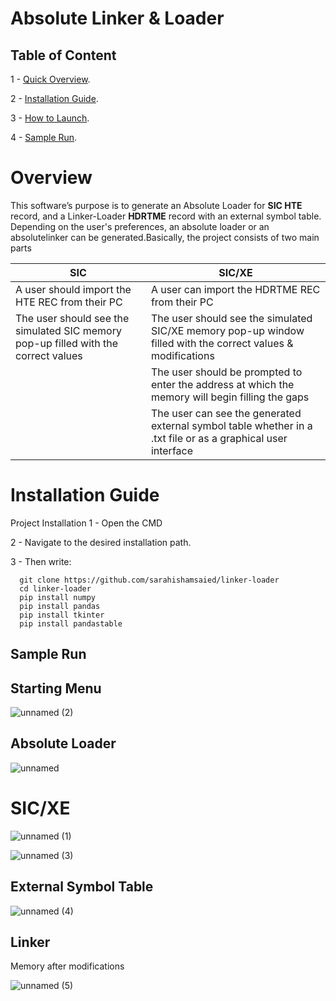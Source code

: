 # Absolute Linker & Loader

## Table of Content

1 - [Quick Overview](#overview). 

2 - [Installation Guide](#installation-guide).

3 - [How to Launch](#how-to-launch).

4 - [Sample Run](#sample-run).





# Overview

This software’s purpose is to generate an Absolute Loader for **SIC HTE** record, and a Linker-Loader **HDRTME** record with an external symbol table.
Depending on the user's preferences, an absolute loader or an absolutelinker can be generated.Basically, the project consists of two main parts

| SIC                                                                                | SIC/XE                                                                                                         |
|------------------------------------------------------------------------------------|----------------------------------------------------------------------------------------------------------------|
| A user should import the HTE REC from their PC                                     | A user can import the HDRTME REC from their PC                                                                 |
| The user should see the simulated SIC memory pop-up filled with the correct values | The user should see the simulated SIC/XE memory pop-up window  filled with the correct values & modifications  |
|                                                                                    | The user should be prompted to enter the address at which the memory will begin filling the gaps               |
|                                                                                    | The user can see the generated external symbol table whether in  a .txt file or as a graphical user  interface |



# Installation Guide

Project Installation
1 - Open the CMD

2 - Navigate to the desired installation path.

3 - Then write:

      git clone https://github.com/sarahishamsaied/linker-loader
      cd linker-loader
      pip install numpy
      pip install pandas
      pip install tkinter
      pip install pandastable
      
 ## Sample Run
 
  ## Starting Menu

![unnamed (2)](https://user-images.githubusercontent.com/71923204/209451210-2d657946-06a5-476d-ad13-4c1553090351.png)
 
 
 ## Absolute Loader
 
 ![unnamed](https://user-images.githubusercontent.com/71923204/209451046-9e6b88a6-df96-4236-b0cc-26cdffdb6a5d.png)
 
 # SIC/XE
 
![unnamed (1)](https://user-images.githubusercontent.com/71923204/209451199-af567326-fb3a-4b83-a414-caad6b4d7cde.png)



![unnamed (3)](https://user-images.githubusercontent.com/71923204/209451219-259b6ab2-be03-4a28-9622-1c798cb2cdc6.png)

## External Symbol Table


![unnamed (4)](https://user-images.githubusercontent.com/71923204/209451225-ad7c9e91-a9b2-42b4-aa77-c41b2ffffb7c.png)

## Linker 

Memory after modifications

![unnamed (5)](https://user-images.githubusercontent.com/71923204/209451227-090fcc14-ea8c-426c-9180-7f2af7e43d32.png)




